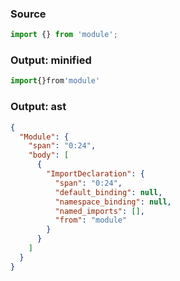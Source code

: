 ### Source
```js source:module
import {} from 'module';
```

### Output: minified
```js
import{}from'module'
```

### Output: ast
```json
{
  "Module": {
    "span": "0:24",
    "body": [
      {
        "ImportDeclaration": {
          "span": "0:24",
          "default_binding": null,
          "namespace_binding": null,
          "named_imports": [],
          "from": "module"
        }
      }
    ]
  }
}
```
